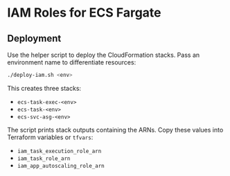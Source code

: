 # IAM Roles for ECS Fargate

## Deployment
Use the helper script to deploy the CloudFormation stacks. Pass an environment name to differentiate resources:

```bash
./deploy-iam.sh <env>
```

This creates three stacks:
- `ecs-task-exec-<env>`
- `ecs-task-<env>`
- `ecs-svc-asg-<env>`

The script prints stack outputs containing the ARNs. Copy these values into Terraform variables or `tfvars`:

- `iam_task_execution_role_arn`
- `iam_task_role_arn`
- `iam_app_autoscaling_role_arn`
